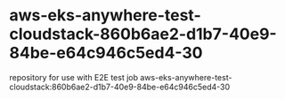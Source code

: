 # aws-eks-anywhere-test-cloudstack-860b6ae2-d1b7-40e9-84be-e64c946c5ed4-30
repository for use with E2E test job aws-eks-anywhere-test-cloudstack:860b6ae2-d1b7-40e9-84be-e64c946c5ed4-30
